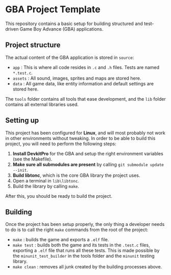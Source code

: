 # GBA Project Template
This repository contains a basic setup for building structured and test-driven Game Boy Advance (GBA) applications.

## Project structure
The actual content of the GBA application is stored in `source`:

- `app` : This is where all code resides in `.c` and `.h` files. Tests are named `*.test.c`.
- `assets` : All sound, images, sprites and maps are stored here.
- `data` : All game data, like entity information and default settings are stored here.

The `tools` folder contains all tools that ease development, and the `lib` folder contains all external libraries used.

## Setting up
This project has been configured for **Linux**, and will most probably not work in other environments without tweaking.
In order to be able to build this project, you will need to perform the following steps:

1. **Install DevkitPro** for the GBA and setup the right environment variables (see the Makefile).
2. **Make sure all submodules are present** by calling `git submodule update --init`.
3. **Build libtonc**, which is the core GBA library the project uses.
  1. Open a terminal in `lib\libtonc`.
  2. Build the library by calling `make`.

After this, you should be ready to build the project.

## Building
Once the project has been setup properly, the only thing a developer needs to do is to call the right `make` commands from the root of the project:

- `make` : builds the game and exports a `.elf` file.
- `make test` : builds both the game and its tests in the `.test.c` files, exporting a `.elf` file that runs all these tests. This is made possible by the `minunit_test_builder` in the tools folder and the `minunit` testing library.
- `make clean` : removes all junk created by the building processes above.
